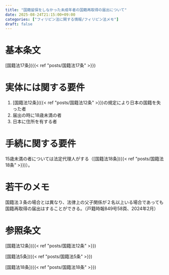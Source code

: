 ```yaml
---
title: "国籍留保をしなかった未成年者の国籍再取得の届出について"
date: 2025-08-24T21:15:00+09:00
categories: ["フィリピン法に関する情報/フィリピン法メモ"]
draft: false
---
```


# 基本条文

[国籍法17条]({{< ref "posts/国籍法17条" >}})

# 実体には関する要件

1. [国籍法12条]({{< ref "posts/国籍法12条" >}})の規定により日本の国籍を失った者
2. 届出の時に18歳未満の者
3. 日本に住所を有する者

# 手続に関する要件

15歳未満の者については法定代理人がする（[国籍法18条]({{< ref "posts/国籍法18条" >}})）。

# 若干のメモ

国籍法３条の場合とは異なり、法律上の父子関係が２名以上いる場合であっても国籍再取得の届出はすることができる。（戸籍時報849号58頁、2024年2月）

# 参照条文

[国籍法12条]({{< ref "posts/国籍法12条" >}})

[国籍法5条]({{< ref "posts/国籍法5条" >}})

[国籍法18条]({{< ref "posts/国籍法18条" >}})
